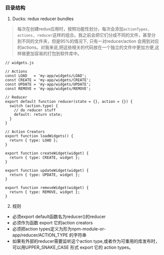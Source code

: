 ### 目录结构
1. Ducks: redux reducer bundles
> 每次在创建redux应用时，按照功能性划分，每次会添加`actionTypes, actions, reducer`这样的组合。我之前会把它们分成不同的文件，甚至分到不同的文件夹，但是95%的情况下, 只有一对reducer/action 会用到对应的actions。对我来说,把这些相关的代码放在一个独立的文件中更加方便,这样做更加容易的打包到软件库中。

```
// widgets.js

// Actions
const LOAD   = 'my-app/widgets/LOAD';
const CREATE = 'my-app/widgets/CREATE';
const UPDATE = 'my-app/widgets/UPDATE';
const REMOVE = 'my-app/widgets/REMOVE';

// Reducer
export default function reducer(state = {}, action = {}) {
  switch (action.type) {
    // do reducer stuff
    default: return state;
  }
}

// Action Creators
export function loadWidgets() {
  return { type: LOAD };
}

export function createWidget(widget) {
  return { type: CREATE, widget };
}

export function updateWidget(widget) {
  return { type: UPDATE, widget };
}

export function removeWidget(widget) {
  return { type: REMOVE, widget };
}
```
2. 规则
- 必须export default函数名为reducer()的reducer
- 必须作为函数 export 它的action creators
- 必须把action types定义为形为npm-module-or-app/reducer/ACTION_TYPE 的字符串
- 如果有外部的reducer需要监听这个action type,或者作为可重用的库发布时，可以用UPPER_SNAKE_CASE 形式 export 它的 action types。
